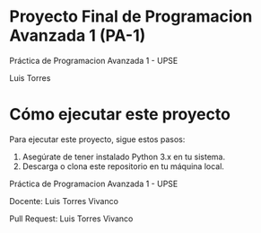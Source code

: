 # Proyecto Final de Programacion Avanzada 1 (PA-1)
Práctica de Programacion Avanzada 1 - UPSE


Luis Torres


# Cómo ejecutar este proyecto

Para ejecutar este proyecto, sigue estos pasos:
1. Asegúrate de tener instalado Python 3.x en tu sistema.
2. Descarga o clona este repositorio en tu máquina local.

Práctica de Programacion Avanzada 1 - UPSE

Docente: Luis Torres Vivanco

Pull Request: Luis Torres Vivanco
